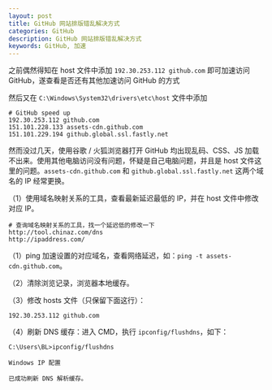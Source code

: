 ```yaml
---
layout: post
title: GitHub 网站排版错乱解决方式
categories: GitHub
description: GitHub 网站排版错乱解决方式
keywords: GitHub, 加速
---
```


之前偶然得知在 host 文件中添加 `192.30.253.112 github.com` 即可加速访问 GitHub，遂查看是否还有其他加速访问 GitHub 的方式

然后又在 `C:\Windows\System32\drivers\etc\host` 文件中添加
```
# GitHub speed up
192.30.253.112 github.com
151.101.228.133 assets-cdn.github.com
151.101.229.194 github.global.ssl.fastly.net
```

然而没过几天，使用谷歌 / 火狐浏览器打开 GitHub 均出现乱码、CSS、JS 加载不出来。使用其他电脑访问没有问题，怀疑是自己电脑问题，并且是 host 文件这里的问题。`assets-cdn.github.com` 和 `github.global.ssl.fastly.net` 这两个域名的 IP 经常更换。

（1）使用域名映射关系的工具，查看最新延迟最低的 IP，并在 host 文件中修改对应 IP。

```
# 查询域名映射关系的工具，找一个延迟低的修改一下
http://tool.chinaz.com/dns
http://ipaddress.com/
```

（1）ping 加速设置的对应域名，查看网络延迟，如：`ping -t assets-cdn.github.com`。

（2）清除浏览记录，浏览器本地缓存。

（3）修改 hosts 文件（只保留下面这行）：

```
192.30.253.112 github.com
```

（4）刷新 DNS 缓存：进入 CMD，执行 `ipconfig/flushdns`，如下：
```
C:\Users\BL>ipconfig/flushdns

Windows IP 配置

已成功刷新 DNS 解析缓存。
```

